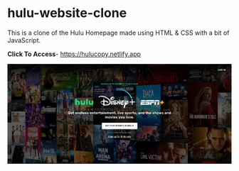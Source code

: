 # hulu-website-clone
 This is a clone of the Hulu Homepage made using HTML & CSS with a bit of JavaScript. 

**Click To Access**- https://hulucopy.netlify.app

![Hulu Clone](/img/screen.jpg 'Hulu Clone')
